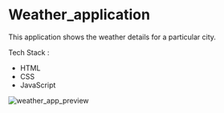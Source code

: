 # Weather_application
This application shows the weather details for a particular city.

Tech Stack :
- HTML 
- CSS 
- JavaScript

![weather_app_preview](https://user-images.githubusercontent.com/71222021/153192068-5a56dd16-9609-46f9-99ff-30ae06b0f140.png)
